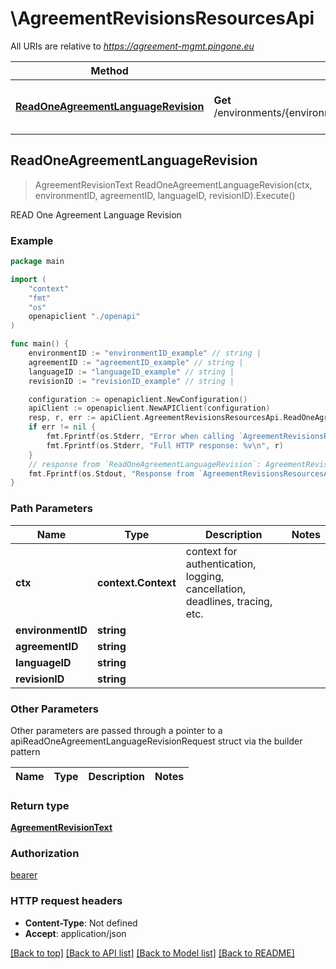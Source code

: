 # \AgreementRevisionsResourcesApi

All URIs are relative to *https://agreement-mgmt.pingone.eu*

Method | HTTP request | Description
------------- | ------------- | -------------
[**ReadOneAgreementLanguageRevision**](AgreementRevisionsResourcesApi.md#ReadOneAgreementLanguageRevision) | **Get** /environments/{environmentID}/agreements/{agreementID}/languages/{languageID}/revisions/{revisionID}.json | READ One Agreement Language Revision



## ReadOneAgreementLanguageRevision

> AgreementRevisionText ReadOneAgreementLanguageRevision(ctx, environmentID, agreementID, languageID, revisionID).Execute()

READ One Agreement Language Revision

### Example

```go
package main

import (
    "context"
    "fmt"
    "os"
    openapiclient "./openapi"
)

func main() {
    environmentID := "environmentID_example" // string | 
    agreementID := "agreementID_example" // string | 
    languageID := "languageID_example" // string | 
    revisionID := "revisionID_example" // string | 

    configuration := openapiclient.NewConfiguration()
    apiClient := openapiclient.NewAPIClient(configuration)
    resp, r, err := apiClient.AgreementRevisionsResourcesApi.ReadOneAgreementLanguageRevision(context.Background(), environmentID, agreementID, languageID, revisionID).Execute()
    if err != nil {
        fmt.Fprintf(os.Stderr, "Error when calling `AgreementRevisionsResourcesApi.ReadOneAgreementLanguageRevision``: %v\n", err)
        fmt.Fprintf(os.Stderr, "Full HTTP response: %v\n", r)
    }
    // response from `ReadOneAgreementLanguageRevision`: AgreementRevisionText
    fmt.Fprintf(os.Stdout, "Response from `AgreementRevisionsResourcesApi.ReadOneAgreementLanguageRevision`: %v\n", resp)
}
```

### Path Parameters


Name | Type | Description  | Notes
------------- | ------------- | ------------- | -------------
**ctx** | **context.Context** | context for authentication, logging, cancellation, deadlines, tracing, etc.
**environmentID** | **string** |  | 
**agreementID** | **string** |  | 
**languageID** | **string** |  | 
**revisionID** | **string** |  | 

### Other Parameters

Other parameters are passed through a pointer to a apiReadOneAgreementLanguageRevisionRequest struct via the builder pattern


Name | Type | Description  | Notes
------------- | ------------- | ------------- | -------------





### Return type

[**AgreementRevisionText**](AgreementRevisionText.md)

### Authorization

[bearer](../README.md#bearer)

### HTTP request headers

- **Content-Type**: Not defined
- **Accept**: application/json

[[Back to top]](#) [[Back to API list]](../README.md#documentation-for-api-endpoints)
[[Back to Model list]](../README.md#documentation-for-models)
[[Back to README]](../README.md)

